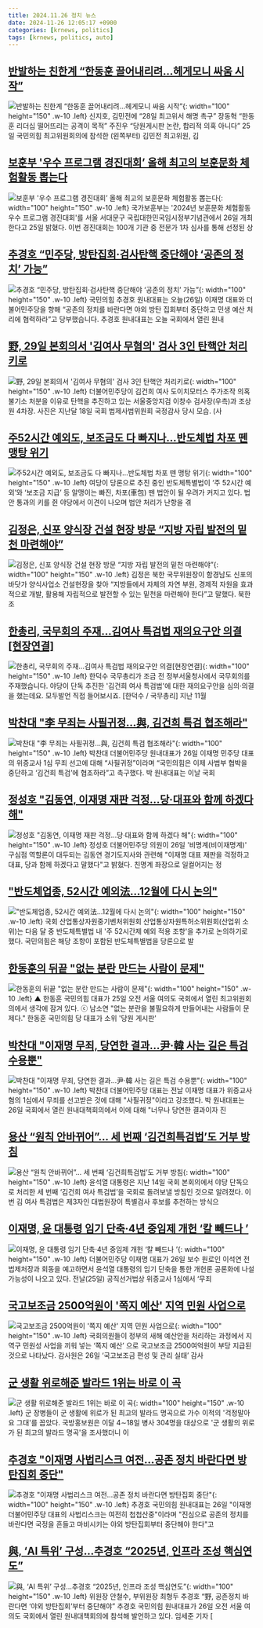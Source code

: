 ```yaml
---
title: 2024.11.26 정치 뉴스
date: 2024-11-26 12:05:17 +0900
categories: [krnews, politics]
tags: [krnews, politics, auto]
---
```

## [반발하는 친한계 “한동훈 끌어내리려…헤게모니 싸움 시작”](https://n.news.naver.com/mnews/article/016/0002393080)

![반발하는 친한계 “한동훈 끌어내리려…헤게모니 싸움 시작”](https://mimgnews.pstatic.net/image/origin/016/2024/11/26/2393080.jpg?type=nf220_150){: width="100" height="150" .w-10 .left}
신지호, 김민전에 “28일 최고위서 해명 촉구” 장동혁 “한동훈 리더십 떨어뜨리는 공격이 목적” 주진우 “당원게시판 논란, 합리적 의혹 아니다” 25일 국민의힘 최고위원회의에 참석한 (왼쪽부터) 김민전 최고위원, 김

## [보훈부 '우수 프로그램 경진대회’ 올해 최고의 보훈문화 체험활동 뽑는다](https://n.news.naver.com/mnews/article/014/0005272506)

![보훈부 '우수 프로그램 경진대회’ 올해 최고의 보훈문화 체험활동 뽑는다](https://mimgnews.pstatic.net/image/origin/014/2024/11/25/5272506.jpg?type=nf220_150){: width="100" height="150" .w-10 .left}
국가보훈부는 '2024년 보훈문화 체험활동 우수 프로그램 경진대회'를 서울 서대문구 국립대한민국임시정부기념관에서 26일 개최한다고 25일 밝혔다. 이번 경진대회는 100개 기관 중 전문가 1차 심사를 통해 선정된 상

## [추경호 “민주당, 방탄집회·검사탄핵 중단해야 ‘공존의 정치’ 가능”](https://n.news.naver.com/mnews/article/056/0011845171)

![추경호 “민주당, 방탄집회·검사탄핵 중단해야 ‘공존의 정치’ 가능”](https://mimgnews.pstatic.net/image/origin/056/2024/11/26/11845171.jpg?type=nf220_150){: width="100" height="150" .w-10 .left}
국민의힘 추경호 원내대표는 오늘(26일) 이재명 대표와 더불어민주당을 향해 “공존의 정치를 바란다면 야외 방탄 집회부터 중단하고 민생 예산 처리에 협력하라”고 당부했습니다. 추경호 원내대표는 오늘 국회에서 열린 원내

## [野, 29일 본회의서 '김여사 무혐의' 검사 3인 탄핵안 처리키로](https://n.news.naver.com/mnews/article/018/0005893186)

![野, 29일 본회의서 '김여사 무혐의' 검사 3인 탄핵안 처리키로](https://mimgnews.pstatic.net/image/origin/018/2024/11/26/5893186.jpg?type=nf220_150){: width="100" height="150" .w-10 .left}
더불어민주당이 김건희 여사 도이치모터스 주가조작 의혹 불기소 처분을 이유로 탄핵을 추진하고 있는 서울중앙지검 이창수 검사장(우측)과 조상원 4차장. 사진은 지난달 18일 국회 법제사법위원회 국정감사 당시 모습. (사

## [주52시간 예외도, 보조금도 다 빠지나...반도체법 차포 뗀 맹탕 위기](https://n.news.naver.com/mnews/article/025/0003402965)

![주52시간 예외도, 보조금도 다 빠지나...반도체법 차포 뗀 맹탕 위기](https://mimgnews.pstatic.net/image/origin/025/2024/11/25/3402965.jpg?type=nf220_150){: width="100" height="150" .w-10 .left}
여당이 당론으로 추진 중인 반도체특별법이 ‘주 52시간 예외’와 ‘보조금 지급’ 등 알맹이는 빠진, 차포(車包) 뗀 법안이 될 우려가 커지고 있다. 법안 통과의 키를 쥔 야당에서 이견이 나오며 법안 처리가 난항을 겪

## [김정은, 신포 양식장 건설 현장 방문 “지방 자립 발전의 밑천 마련해야”](https://n.news.naver.com/mnews/article/032/0003334692)

![김정은, 신포 양식장 건설 현장 방문 “지방 자립 발전의 밑천 마련해야”](https://mimgnews.pstatic.net/image/origin/032/2024/11/26/3334692.jpg?type=nf220_150){: width="100" height="150" .w-10 .left}
김정은 북한 국무위원장이 함경남도 신포의 바닷가 양식사업소 건설현장을 찾아 “지방들에서 자체의 자연 부원, 경제적 자원을 효과적으로 개발, 활용해 자립적으로 발전할 수 있는 밑천을 마련해야 한다”고 말했다. 북한 조

## [한총리, 국무회의 주재…김여사 특검법 재의요구안 의결[현장연결]](https://n.news.naver.com/mnews/article/422/0000694586)

![한총리, 국무회의 주재…김여사 특검법 재의요구안 의결[현장연결]](https://mimgnews.pstatic.net/image/origin/422/2024/11/26/694586.jpg?type=nf220_150){: width="100" height="150" .w-10 .left}
한덕수 국무총리가 조금 전 정부서울청사에서 국무회의를 주재했습니다. 야당이 단독 추진한 '김건희 여사 특검법'에 대한 재의요구안을 심의·의결을 했는데요. 모두발언 직접 들어보시죠. [한덕수 / 국무총리] 지난 11월

## [박찬대 "李 무죄는 사필귀정…與, 김건희 특검 협조해라"](https://n.news.naver.com/mnews/article/011/0004419628)

![박찬대 "李 무죄는 사필귀정…與, 김건희 특검 협조해라"](https://mimgnews.pstatic.net/image/origin/011/2024/11/26/4419628.jpg?type=nf220_150){: width="100" height="150" .w-10 .left}
박찬대 더불어민주당 원내대표가 26일 이재명 민주당 대표의 위증교사 1심 무죄 선고에 대해 “사필귀정”이라며 “국민의힘은 이제 사법부 협박을 중단하고 ‘김건희 특검’에 협조하라”고 촉구했다. 박 원내대표는 이날 국회

## [정성호 "김동연, 이재명 재판 걱정…당·대표와 함께 하겠다 해"](https://n.news.naver.com/mnews/article/003/0012924333)

![정성호 "김동연, 이재명 재판 걱정…당·대표와 함께 하겠다 해"](https://mimgnews.pstatic.net/image/origin/003/2024/11/26/12924333.jpg?type=nf220_150){: width="100" height="150" .w-10 .left}
정성호 더불어민주당 의원이 26일 '비명계(비이재명계)' 구심점 역할론이 대두되는 김동연 경기도지사와 관련해 "이재명 대표 재판을 걱정하고 대표, 당과 함께 하겠다고 말했다"고 밝혔다. 친명계 좌장으로 일컬어지는 정

## ["반도체업종, 52시간 예외法...12월에 다시 논의"](https://n.news.naver.com/mnews/article/277/0005505810)

!["반도체업종, 52시간 예외法...12월에 다시 논의"](https://mimgnews.pstatic.net/image/origin/277/2024/11/25/5505810.jpg?type=nf220_150){: width="100" height="150" .w-10 .left}
국회 산업통상자원중기벤처위원회 산업통상자원특허소위원회(산업위 소위)는 다음 달 중 반도체특별법 내 '주 52시간제 예외 적용 조항'을 추가로 논의하기로 했다. 국민의힘은 해당 조항이 포함된 반도체특별법을 당론으로 발

## [한동훈의 뒤끝 "없는 분란 만드는 사람이 문제"](https://n.news.naver.com/mnews/article/047/0002453667)

![한동훈의 뒤끝 "없는 분란 만드는 사람이 문제"](https://mimgnews.pstatic.net/image/origin/047/2024/11/26/2453667.jpg?type=nf220_150){: width="100" height="150" .w-10 .left}
▲ 한동훈 국민의힘 대표가 25일 오전 서울 여의도 국회에서 열린 최고위원회의에서 생각에 잠겨 있다. ⓒ 남소연 "없는 분란을 불필요하게 만들어내는 사람들이 문제다." 한동훈 국민의힘 당 대표가 소위 '당원 게시판'

## [박찬대 "이재명 무죄, 당연한 결과…尹·韓 사는 길은 특검 수용뿐"](https://n.news.naver.com/mnews/article/029/0002918198)

![박찬대 "이재명 무죄, 당연한 결과…尹·韓 사는 길은 특검 수용뿐"](https://mimgnews.pstatic.net/image/origin/029/2024/11/26/2918198.jpg?type=nf220_150){: width="100" height="150" .w-10 .left}
박찬대 더불어민주당 대표는 전날 이재명 대표가 위증교사 혐의 1심에서 무죄를 선고받은 것에 대해 "사필귀정"이라고 강조했다. 박 원내대표는 26일 국회에서 열린 원내대책회의에서 이에 대해 "너무나 당연한 결과이자 진

## [용산 “원칙 안바뀌어”… 세 번째 ‘김건희특검법’도 거부 방침](https://n.news.naver.com/mnews/article/005/0001741257)

![용산 “원칙 안바뀌어”… 세 번째 ‘김건희특검법’도 거부 방침](https://mimgnews.pstatic.net/image/origin/005/2024/11/26/1741257.jpg?type=nf220_150){: width="100" height="150" .w-10 .left}
윤석열 대통령은 지난 14일 국회 본회의에서 야당 단독으로 처리한 세 번째 ‘김건희 여사 특검법’을 국회로 돌려보낼 방침인 것으로 알려졌다. 이번 김 여사 특검법은 제3자인 대법원장이 특별검사 후보를 추천하는 방식으

## [이재명, 윤 대통령 임기 단축·4년 중임제 개헌 ‘칼 빼드나 ’](https://n.news.naver.com/mnews/article/666/0000057807)

![이재명, 윤 대통령 임기 단축·4년 중임제 개헌 ‘칼 빼드나 ’](https://mimgnews.pstatic.net/image/origin/666/2024/11/26/57807.jpg?type=nf220_150){: width="100" height="150" .w-10 .left}
더불어민주당 이재명 대표가 26일 보수 원로인 이석연 전 법제처장과 회동을 예고하면서 윤석열 대통령의 임기 단축을 통한 개헌론 공론화에 나설 가능성이 나오고 있다. 전날(25일) 공직선거법상 위증교사 1심에서 ‘무죄

## [국고보조금 2500억원이 '쪽지 예산' 지역 민원 사업으로](https://n.news.naver.com/mnews/article/011/0004419641)

![국고보조금 2500억원이 '쪽지 예산' 지역 민원 사업으로](https://mimgnews.pstatic.net/image/origin/011/2024/11/26/4419641.jpg?type=nf220_150){: width="100" height="150" .w-10 .left}
국회의원들이 정부의 새해 예산안을 처리하는 과정에서 지역구 민원성 사업을 끼워 넣는 ‘쪽지 예산’ 으로 국고보조금 2500여억원이 부당 지급된 것으로 나타났다. 감사원은 26일 ‘국고보조금 편성 및 관리 실태’ 감사

## [군 생활 위로해준 발라드 1위는 바로 이 곡](https://n.news.naver.com/mnews/article/025/0003403146)

![군 생활 위로해준 발라드 1위는 바로 이 곡](https://mimgnews.pstatic.net/image/origin/025/2024/11/26/3403146.jpg?type=nf220_150){: width="100" height="150" .w-10 .left}
군 장병들이 군 생활에 위로가 된 최고의 발라드 명곡으로 가수 이적의 '걱정말아요 그대'를 꼽았다. 국방홍보원은 이달 4∼18일 병사 304명을 대상으로 '군 생활의 위로가 된 최고의 발라드 명곡'을 조사했더니 이

## [추경호 "이재명 사법리스크 여전…공존 정치 바란다면 방탄집회 중단"](https://n.news.naver.com/mnews/article/421/0007927809)

![추경호 "이재명 사법리스크 여전…공존 정치 바란다면 방탄집회 중단"](https://mimgnews.pstatic.net/image/origin/421/2024/11/26/7927809.jpg?type=nf220_150){: width="100" height="150" .w-10 .left}
추경호 국민의힘 원내대표는 26일 "이재명 더불어민주당 대표의 사법리스크는 여전히 첩첩산중"이라며 "진심으로 공존의 정치를 바란다면 국정을 흔들고 마비시키는 야외 방탄집회부터 중단해야 한다"고

## [與, ‘AI 특위’ 구성…추경호 “2025년, 인프라 조성 핵심연도”](https://n.news.naver.com/mnews/article/016/0002393066)

![與, ‘AI 특위’ 구성…추경호 “2025년, 인프라 조성 핵심연도”](https://mimgnews.pstatic.net/image/origin/016/2024/11/26/2393066.jpg?type=nf220_150){: width="100" height="150" .w-10 .left}
위원장 안철수, 부위원장 최형두 추경호 “野, 공존정치 바란다면 ‘야외 방탄집회’부터 중단해야” 추경호 국민의힘 원내대표가 26일 오전 서울 여의도 국회에서 열린 원내대책회의에 참석해 발언하고 있다. 임세준 기자 [

